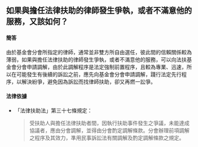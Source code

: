 ## 如果與擔任法律扶助的律師發生爭執，或者不滿意他的服務，又該如何？

#### 簡答

由於基金會分會所指定的律師，通常並非雙方所自由選任，彼此間的信賴關係較為薄弱，如果與擔任法律扶助的律師發生爭執，或者不滿意他的服務，可以向法扶基金會分會申請調解，由於此調解程序是法定強制前置程序，且較為專業、迅速，所以在可能發生有後續的訴訟之前，應先向基金會分會申請調解，踐行法定先行程序，以解決紛爭，避免因為訴訟而找律師扶助，卻又再燃一訟爭。

#### 法律依據

* 「法律扶助法」第三十七條規定：

   > 受扶助人與擔任法律扶助者間，因執行扶助事件發生之爭議，未能達成協議者，應由分會調解，並得由分會酌定調解條款。分會辦理前項調解之程序及其效力，準用民事訴訟法有關調解及酌定調解條款之規定。
